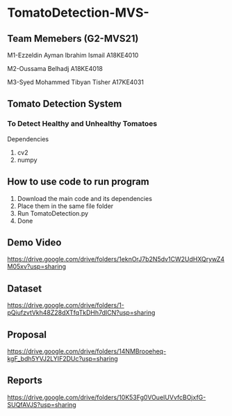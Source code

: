 # TomatoDetection-MVS-
## Team Memebers (G2-MVS21)
M1-Ezzeldin Ayman Ibrahim Ismail	A18KE4010

M2-Oussama Belhadj	A18KE4018

M3-Syed Mohammed Tibyan Tisher	A17KE4031

## Tomato Detection System
### To Detect Healthy and Unhealthy Tomatoes
Dependencies

1. cv2
2. numpy

## How to use code to run program

1. Download the main code and its dependencies
2. Place them in the same file folder
3. Run TomatoDetection.py
4. Done

## Demo Video

https://drive.google.com/drive/folders/1eknOrJ7b2N5dv1CW2UdHXQrywZ4M05xv?usp=sharing

## Dataset

https://drive.google.com/drive/folders/1-pQiufzvtVkh48Z28dXTfqTkDHh7dICN?usp=sharing

## Proposal

https://drive.google.com/drive/folders/14NMBrooeheq-kgF_bdh5YVJ2LYIF2DUc?usp=sharing

## Reports

https://drive.google.com/drive/folders/10K53Fg0VOueIUVvfcBOjxfG-SUQfAVJS?usp=sharing
